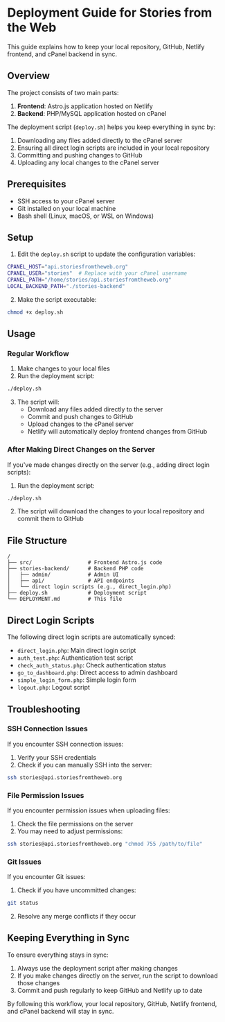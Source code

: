 # Deployment Guide for Stories from the Web

This guide explains how to keep your local repository, GitHub, Netlify frontend, and cPanel backend in sync.

## Overview

The project consists of two main parts:

1. **Frontend**: Astro.js application hosted on Netlify
2. **Backend**: PHP/MySQL application hosted on cPanel

The deployment script (`deploy.sh`) helps you keep everything in sync by:

1. Downloading any files added directly to the cPanel server
2. Ensuring all direct login scripts are included in your local repository
3. Committing and pushing changes to GitHub
4. Uploading any local changes to the cPanel server

## Prerequisites

- SSH access to your cPanel server
- Git installed on your local machine
- Bash shell (Linux, macOS, or WSL on Windows)

## Setup

1. Edit the `deploy.sh` script to update the configuration variables:

```bash
CPANEL_HOST="api.storiesfromtheweb.org"
CPANEL_USER="stories"  # Replace with your cPanel username
CPANEL_PATH="/home/stories/api.storiesfromtheweb.org"
LOCAL_BACKEND_PATH="./stories-backend"
```

2. Make the script executable:

```bash
chmod +x deploy.sh
```

## Usage

### Regular Workflow

1. Make changes to your local files
2. Run the deployment script:

```bash
./deploy.sh
```

3. The script will:
   - Download any files added directly to the server
   - Commit and push changes to GitHub
   - Upload changes to the cPanel server
   - Netlify will automatically deploy frontend changes from GitHub

### After Making Direct Changes on the Server

If you've made changes directly on the server (e.g., adding direct login scripts):

1. Run the deployment script:

```bash
./deploy.sh
```

2. The script will download the changes to your local repository and commit them to GitHub

## File Structure

```
/
├── src/                  # Frontend Astro.js code
├── stories-backend/      # Backend PHP code
│   ├── admin/            # Admin UI
│   ├── api/              # API endpoints
│   └── direct login scripts (e.g., direct_login.php)
├── deploy.sh             # Deployment script
└── DEPLOYMENT.md         # This file
```

## Direct Login Scripts

The following direct login scripts are automatically synced:

- `direct_login.php`: Main direct login script
- `auth_test.php`: Authentication test script
- `check_auth_status.php`: Check authentication status
- `go_to_dashboard.php`: Direct access to admin dashboard
- `simple_login_form.php`: Simple login form
- `logout.php`: Logout script

## Troubleshooting

### SSH Connection Issues

If you encounter SSH connection issues:

1. Verify your SSH credentials
2. Check if you can manually SSH into the server:

```bash
ssh stories@api.storiesfromtheweb.org
```

### File Permission Issues

If you encounter permission issues when uploading files:

1. Check the file permissions on the server
2. You may need to adjust permissions:

```bash
ssh stories@api.storiesfromtheweb.org "chmod 755 /path/to/file"
```

### Git Issues

If you encounter Git issues:

1. Check if you have uncommitted changes:

```bash
git status
```

2. Resolve any merge conflicts if they occur

## Keeping Everything in Sync

To ensure everything stays in sync:

1. Always use the deployment script after making changes
2. If you make changes directly on the server, run the script to download those changes
3. Commit and push regularly to keep GitHub and Netlify up to date

By following this workflow, your local repository, GitHub, Netlify frontend, and cPanel backend will stay in sync.